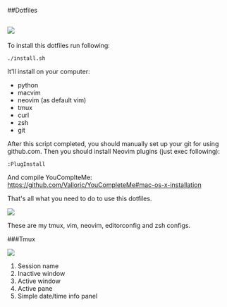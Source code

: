 ##Dotfiles

[![](https://s3.amazonaws.com/cloud.ohloh.net/attachments/78355/hg6qhdveqziyh3zlcpev_med.png)]() 
---
To install this dotfiles run following:

```
./install.sh
```

It'll install on your computer:

- python
- macvim
- neovim (as default vim)
- tmux
- curl
- zsh
- git

After this script completed, you should manually set up your git for using github.com. Then you should install Neovim plugins (just exec following):

```
:PlugInstall
```

And compile YouComplteMe: https://github.com/Valloric/YouCompleteMe#mac-os-x-installation

That's all what you need to do to use this dotfiles.

![](https://raw.githubusercontent.com/daynin/dotfiles/master/dotfiles1.png)

These are my tmux, vim, neovim, editorconfig and zsh configs.

###Tmux

![](https://raw.githubusercontent.com/daynin/dotfiles/master/dotfiles2.png)

1. Session name
2. Inactive window
3. Active window
4. Active pane
5. Simple date/time info panel
